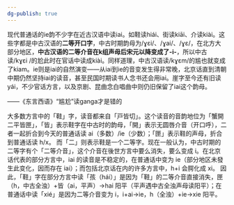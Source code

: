 ```yaml
---
dg-publish: true
---
```


现代普通话的ie韵不少字在近古汉语中读iai。如鞋读hiái、街读kiāi、介读kiài。这些字都是中古汉语的**二等开口字**，中古时期韵母为/ɣɛi/、/ɣai/、/ɣɛ/，在北方大部分地区，**中古汉语的二等介音在k组声母后宋元以降变成了-i-**，所以中古读/kɣɛi /的尬此时在官话中读成kiài。同样道理，中古汉语读/kɣɛm/的尴也就变成了kiam。ie则是iai的自然演变——从iai到ie的音变发生得非常晚，北京话直到清朝中期仍然坚持iai的读音，甚至民国时期读书人念书还会用iai。崖字至今还有旧读yái，不少官话方言，以及京剧、昆曲念白唱曲中则仍旧保留了iai这个韵母。

——《东言西语》“尴尬”读ganga才是错的


大多数方言中的「鞋」字，读音都来自「戸皆切」。这个读音的音韵地位为「蟹開二平皆匣」，「皆」表示鞋字在中古时的韵母，「開」表示无圆唇介音（开口呼），二者一起折合到今天的普通话读 ai（多数）/ie（少数）；「匣」表示鞋的声母，折合到普通话读 h/x。
而「二」则表示鞋是一个二等字。现在一般认为，中古时期的二等字有个「二等介音」，这个介音在後世方言中要么消失，要么变成 i。在北京话代表的部分方言中，iai 的读音是不稳定的，在普通话中变为 ie（部分地区未發生此变化，因而存在 iai）；而包括北京话在内的许多方言中，h+i 会腭化成 xi。
因此，「鞋」字在部分方言中读「孩（hái）」是因为「鞋」的二等介音直接消失，匣（h，中古全浊）+皆（ai，平声）→hai 阳平（平声遇中古全浊声母读阳平）；在普通话中读「xié」是因为二等介音变为 i，i+ai→ie，h（全浊）+ie→xie 阳平。